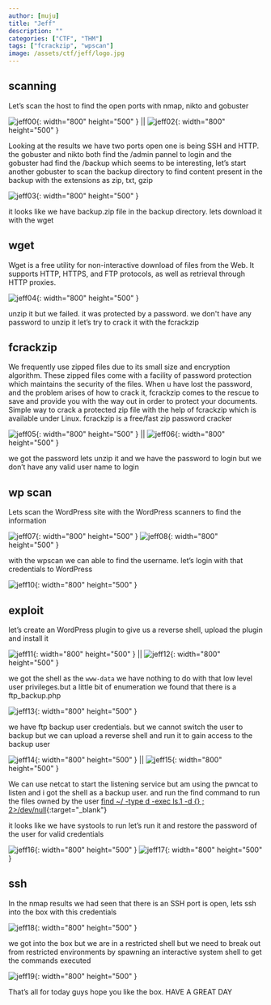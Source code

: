 ```yaml
---
author: [muju]
title: "Jeff"
description: ""
categories: ["CTF", "THM"]
tags: ["fcrackzip", "wpscan"]
image: /assets/ctf/jeff/logo.jpg
---
```


## scanning

Let’s scan the host to find the open ports with nmap, nikto and gobuster

![jeff00](/assets/ctf/jeff/jeff_00.png){: width="800" height="500" } || ![jeff02](/assets/ctf/jeff/jeff_02.png){: width="800" height="500" }

Looking at the results we have two ports open one is being SSH and HTTP. the gobuster and nikto both find the /admin pannel to login and the gobuster had find the /backup which seems to be interesting, let’s start another gobuster to scan the backup directory to find content present in the backup with the extensions as zip, txt, gzip

![jeff03](/assets/ctf/jeff/jeff_03.png){: width="800" height="500" }

it looks like we have backup.zip file in the backup directory. lets download it with the wget 

## wget

Wget is a free utility for non-interactive download of files from the Web. It supports HTTP, HTTPS, and FTP protocols, as well as
retrieval through HTTP proxies.

![jeff04](/assets/ctf/jeff/jeff_04.png){: width="800" height="500" }

unzip it but we failed. it was protected by a password. we don't have any password to unzip it let’s try to crack it with the fcrackzip

## fcrackzip

We frequently use zipped files due to its small size and encryption algorithm. These zipped files come with a facility of password protection which maintains the security of the files. When u have lost the password, and the problem arises of how to crack it, fcrackzip comes to the rescue to save and provide you with the way out in order to protect your documents. Simple way to crack a protected zip file with the help of fcrackzip which is available under Linux. fcrackzip is a free/fast zip password cracker

![jeff05](/assets/ctf/jeff/jeff_05.png){: width="800" height="500" } || ![jeff06](/assets/ctf/jeff/jeff_06.png){: width="800" height="500" }

we got the password lets unzip it and we have the password to login but we don’t have any valid user name to login

## wp scan

Lets scan the WordPress site with the WordPress scanners to find the information

![jeff07](/assets/ctf/jeff/jeff_07.png){: width="800" height="500" }
![jeff08](/assets/ctf/jeff/jeff_08.png){: width="800" height="500" }

with the wpscan we can able to find the username. let’s login with that credentials to WordPress

![jeff10](/assets/ctf/jeff/jeff_10.png){: width="800" height="500" }

## exploit

let’s create an WordPress plugin to give us a reverse shell, upload the plugin and install it

![jeff11](/assets/ctf/jeff/jeff_11.png){: width="800" height="500" } || ![jeff12](/assets/ctf/jeff/jeff_12.png){: width="800" height="500" }

we got the shell as the `www-data` we have nothing to do with that low level user privileges.but a little bit of enumeration we found that there is a ftp_backup.php

![jeff13](/assets/ctf/jeff/jeff_13.png){: width="800" height="500" }

we have ftp backup user credentials. but we cannot switch the user to backup but we can upload a reverse shell and run it to gain access to the backup user

![jeff14](/assets/ctf/jeff/jeff_14.png){: width="800" height="500" } || ![jeff15](/assets/ctf/jeff/jeff_15.png){: width="800" height="500" }

We can use netcat to start the listening service but am using the pwncat to listen and i got the shell as a backup user. and run the find command to run the files owned by the user [find ~/ -type d -exec ls.1 -d {} \; 2>/dev/null](https://explainshell.com/explain?cmd=find%20%7E/%20-type%20d%20-exec%20ls.1%20-d%20%7B%7D%20%5C%3B%202%3E/dev/null){:target="_blank"}

it looks like we have systools to run let’s run it and restore the password of the user for valid credentials

![jeff16](/assets/ctf/jeff/jeff_16.png){: width="800" height="500" }
![jeff17](/assets/ctf/jeff/jeff_17.png){: width="800" height="500" }

## ssh

In the nmap results we had seen that there is an SSH port is open, lets ssh into the box with this credentials

![jeff18](/assets/ctf/jeff/jeff_18.png){: width="800" height="500" }

we got into the box but we are in a restricted shell but we need to break out from restricted environments by spawning an interactive system shell to get the commands executed

![jeff19](/assets/ctf/jeff/jeff_19.png){: width="800" height="500" }

That’s all for today guys hope you like the box. HAVE A GREAT DAY